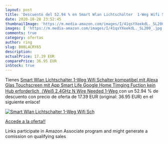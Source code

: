 ```yaml
---
layout: post
title: 'Descuento del 52.94 % en Smart Wlan Lichtschalter  1-Weg Wifi Sch'
date: 2020-10-28 23:52:45
thumbnailImage: 'https://m.media-amazon.com/images/I/41qsYXeekdL._SL200_.jpg'
images: [ 'https://m.media-amazon.com/images/I/41qsYXeekdL._SL200_.jpg' ]
comments: true
category: ofertas
author: ring
slug: B08L4CRY65
description:
actualPrice: 17.39 EUR
comparePrice: 36.95 EUR
inStock: true
---
```


Tienes [Smart Wlan Lichtschalter  1-Weg Wifi Schalter kompatibel mit Alexa Glas Touchscreen mit App Smart Life  Google Home Timging Fuction  kein Hub erforderlich（Weiß 2.4GHz  N Wire Needed   1-Weg ](https://www.amazon.de/dp/B08L4CRY65/?tag=tolees0ca-21) con un 52.94 % de descuento con precio de oferta de 17.39 EUR (original: 36.95 EUR) en el siguiente enlace!

[![Smart Wlan Lichtschalter  1-Weg Wifi Sch](https://m.media-amazon.com/images/I/41qsYXeekdL._SL200_.jpg)](https://www.amazon.de/dp/B08L4CRY65/?tag=tolees0ca-21)

[Accede a la oferta!!](https://www.amazon.de/dp/B08L4CRY65/?tag=tolees0ca-21)

Links participate in Amazon Associate program and might generate a comission on qualifying sales


